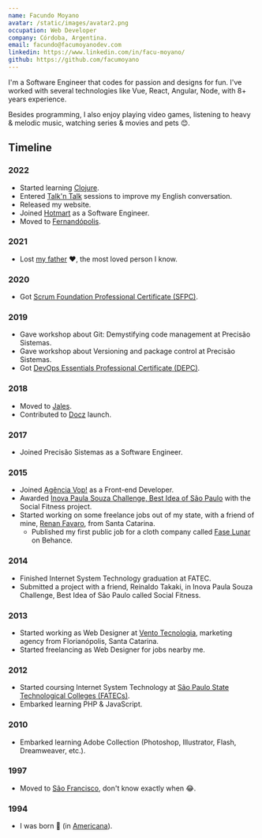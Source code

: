 ```yaml
---
name: Facundo Moyano
avatar: /static/images/avatar2.png
occupation: Web Developer
company: Córdoba, Argentina.
email: facundo@facumoyanodev.com
linkedin: https://www.linkedin.com/in/facu-moyano/
github: https://github.com/facumoyano
---
```


I'm a Software Engineer that codes for passion and designs for fun. I've worked with several technologies like Vue, React, Angular, Node, with 8+ years experience.

Besides programming, I also enjoy playing video games, listening to heavy & melodic music, watching series & movies and pets 😊.

## Timeline

### 2022

- Started learning [Clojure](https://clojure.org/api/cheatsheet).
- Entered [Talk'n Talk](https://www.talkntalk.com.br/) sessions to improve my English conversation.
- Released my website.
- Joined [Hotmart](https://www.hotmart.com/) as a Software Engineer.
- Moved to [Fernandópolis](https://en.wikipedia.org/wiki/Fernand%C3%B3polis).

### 2021

- Lost [my father](https://www.facebook.com/paulosergio.formentao) ❤️, the most loved person I know.

### 2020

- Got [Scrum Foundation Professional Certificate (SFPC)](https://certiprof.com/pages/scrum-foundation-professional-certificate-sfpc-en-sp).

### 2019

- Gave workshop about Git: Demystifying code management at Precisão Sistemas.
- Gave workshop about Versioning and package control at Precisão Sistemas.
- Got [DevOps Essentials Professional Certificate (DEPC)](https://certiprof.com/pages/devops-essentials-professional-certificate-depc).

### 2018

- Moved to [Jales](https://pt.wikipedia.org/wiki/Jales).
- Contributed to [Docz](https://github.com/doczjs/docz) launch.

### 2017

- Joined Precisão Sistemas as a Software Engineer.

### 2015

- Joined [Agência Vop!](https://www.agenciavop.com.br/) as a Front-end Developer.
- Awarded [Inova Paula Souza Challenge, Best Idea of São Paulo](http://atribunanaweb.com.br/noticia/projeto-da-fatec-jales-foi-destaque-no-melhor-dos-melhores) with the Social Fitness project.
- Started working on some freelance jobs out of my state, with a friend of mine, [Renan Favaro](https://www.linkedin.com/in/renanrfavaro/), from Santa Catarina.
  - Published my first public job for a cloth company called [Fase Lunar](https://www.behance.net/gallery/25095881/Fase-Lunar) on Behance.

### 2014

- Finished Internet System Technology graduation at FATEC.
- Submitted a project with a friend, Reinaldo Takaki, in Inova Paula Souza Challenge, Best Idea of São Paulo called Social Fitness.

### 2013

- Started working as Web Designer at [Vento Tecnologia](https://www.behance.net/gallery/14305247/Identidade-Visual-Vento-Tecnologia), marketing agency from Florianópolis, Santa Catarina.
- Started freelancing as Web Designer for jobs nearby me.

### 2012

- Started coursing Internet System Technology at [São Paulo State Technological Colleges (FATECs)](https://en.wikipedia.org/wiki/S%C3%A3o_Paulo_State_Technological_Colleges).
- Embarked learning PHP & JavaScript.

### 2010

- Embarked learning Adobe Collection (Photoshop, Illustrator, Flash, Dreamweaver, etc.).

### 1997

- Moved to [São Francisco](https://pt.wikipedia.org/wiki/S%C3%A3o_Francisco_(S%C3%A3o_Paulo)), don't know exactly when 😂.

### 1994

- I was born 🥚 (in [Americana](https://pt.wikipedia.org/wiki/Americana)).
